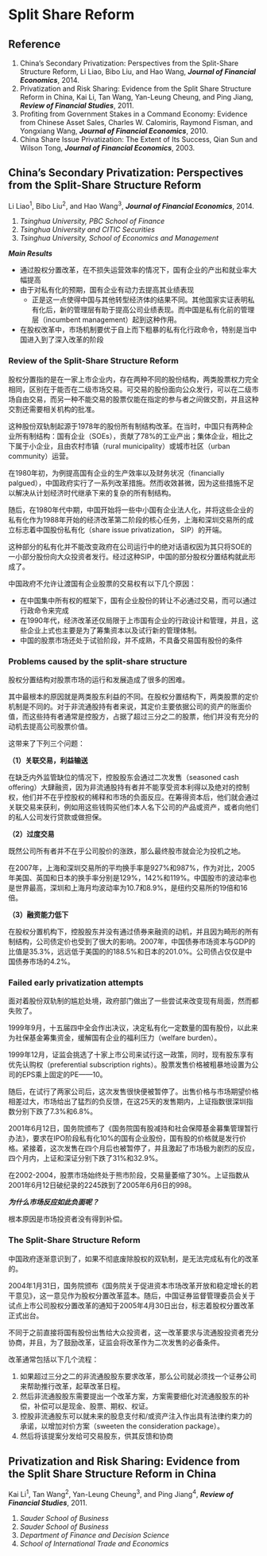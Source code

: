 # Split Share Reform
## Reference
1. China’s Secondary Privatization: Perspectives from the Split-Share Structure Reform, Li Liao, Bibo Liu, and Hao Wang, ***Journal of Financial Economics***, 2014.
2. Privatization and Risk Sharing: Evidence from the Split Share Structure Reform in China, Kai Li, Tan Wang, Yan-Leung Cheung, and Ping Jiang, ***Review of Financial Studies***, 2011.
3. Profiting from Government Stakes in a Command Economy: Evidence from Chinese Asset Sales, Charles W. Calomiris, Raymond Fisman, and Yongxiang Wang, ***Journal of Financial Economics***, 2010.
4. China Share Issue Privatization: The Extent of Its Success, Qian Sun and Wilson Tong, ***Journal of Financial Economics***, 2003.

## China’s Secondary Privatization: Perspectives from the Split-Share Structure Reform 

Li Liao<sup>1</sup>, Bibo Liu<sup>2</sup>, and Hao Wang<sup>3</sup>, ***Journal of Financial Economics***, 2014.
1. *Tsinghua University, PBC School of Finance*
2. *Tsinghua University and CITIC Securities*
3. *Tsinghua University, School of Economics and Management*

***Main Results***
- 通过股权分置改革，在不损失运营效率的情况下，国有企业的产出和就业率大幅提高
- 由于对私有化的预期，国有企业有动力去提高其业绩表现
  - 正是这一点使得中国与其他转型经济体的结果不同。其他国家实证表明私有化后，新的管理层有助于提高公司业绩表现。而中国是私有化前的管理层（incumbent management）起到这种作用。
- 在股权改革中，市场机制要优于自上而下粗暴的私有化行政命令，特别是当中国进入到了深入改革的阶段

### Review of the Split-Share Structure Reform
股权分置指的是在一家上市企业内，存在两种不同的股份结构，两类股票权力完全相同，区别在于能否在二级市场交易。可交易的股份面向公众发行，可以在二级市场自由交易，而另一种不能交易的股票仅能在指定的参与者之间做交割，并且这种交割还需要相关机构的批准。

这种股份双轨制起源于1978年的股份所有制结构改革。在当时，中国只有两种企业所有制结构：国有企业（SOEs），贡献了78%的工业产出；集体企业，相比之下属于小企业，且由农村市镇（rural municipality）或城市社区（urban community）运营。

在1980年初，为例提高国有企业的生产效率以及财务状况（financially palgued），中国政府实行了一系列改革措施。然而收效甚微，因为这些措施不足以解决从计划经济时代继承下来的复杂的所有制结构。

随后，在1980年代中期，中国开始将一些中小国有企业法人化，并将这些企业的私有化作为1988年开始的经济改革第二阶段的核心任务，上海和深圳交易所的成立标志着中国股份私有化（share issue privatization， SIP）的开端。

这种部分的私有化并不能改变政府在公司运行中的绝对话语权因为其只将SOE的一小部分股份向大众投资者发行。经过这种SIP，中国的部分股权分置结构就此形成了。

中国政府不允许让渡国有企业股票的交易权有以下几个原因：
- 在中国集中所有权的框架下，国有企业股份的转让不必通过交易，而可以通过行政命令来完成
- 在1990年代，经济改革还仅局限于上市国有企业的行政设计和管理，并且，这些企业上式也主要是为了筹集资本以及试行新的管理体制。
- 中国的股票市场还处于试验阶段，并不成熟，不具备交易国有股份的条件


### Problems caused by the split-share structure

股权分置结构对股票市场的运行和发展造成了很多的困难。

其中最根本的原因就是两类股东利益的不同。在股权分置结构下，两类股票的定价机制是不同的。对于非流通股持有者来说，其定价主要依据公司的资产的账面价值，而这些持有者通常是控股方，占据了超过三分之二的股票，他们并没有充分的动机去提高公司股票价值。

这带来了下列三个问题：

**（1）关联交易，利益输送**

在缺乏内外监管缺位的情况下，控股股东会通过二次发售（seasoned cash offering）大肆融资，因为非流通股持有者并不能享受资本利得以及绝对的控制权，他们并不在乎控股权的稀释和市场的负面反应。在筹得资本后，他们就会通过关联交易来获利，例如用这些钱购买他们本人名下公司的产品或资产，或者向他们的私人公司发行贷款或做担保。

**（2）过度交易**

既然公司所有者并不在乎公司股价的涨跌，那么最终股市就会沦为投机之地。

在2007年，上海和深圳交易所的平均换手率是927%和987%，作为对比，2005年美国、英国和日本的换手率分别是129%，142%和119%。中国股市的波动率也是世界最高，深圳和上海月均波动率为10.7和8.9%，是纽约交易所的19倍和16倍。

**（3）融资能力低下**

在股权分置机构下，控股股东并没有通过债券来融资的动机，并且因为畸形的所有制结构，公司债定价也受到了很大的影响。2007年，中国债券市场资本与GDP的比值是35.3%，远远低于美国的的188.5%和日本的201.0%。公司债占仅仅是中国债券市场的4.2%。

### Failed early privatization attempts

面对着股份双轨制的尴尬处境，政府部门做出了一些尝试来改变现有局面，然而都失败了。

1999年9月，十五届四中全会作出决议，决定私有化一定数量的国有股份，以此来为社保基金筹集资金，缓解国有企业的福利压力（welfare burden）。

1999年12月，证监会挑选了十家上市公司来试行这一政策，同时，现有股东享有优先认购权（preferential subscription rights）。股票发售价格被粗暴地设置为公司的EPS乘上固定的PE——10。

随后，在试行了两家公司后，这次发售很快便被暂停了。出售价格与市场期望价格相差过大，市场给出了猛烈的负反馈，在这25天的发售期内，上证指数很深圳指数分别下跌了7.3%和6.8%。

2001年6月12日，国务院颁布了《国务院国有股减持和社会保障基金募集管理暂行办法》，要求在IPO阶段私有化10%的国有企业股份，国有股的价格就是发行价格。紧接着，这次发售在四个月后也被暂停了，并且激起了市场极为剧烈的反应，四个月内，上证和深证分别下跌了31%和32.9%。

在2002-2004，股票市场始终处于熊市阶段，交易量萎缩了30%。上证指数从2001年6月12日破纪录的2245跌到了2005年6月6日的998。

***为什么市场反应如此负面呢？***

根本原因是市场投资者没有得到补偿。


### The Split-Share Structure Reform

中国政府逐渐意识到了，如果不彻底废除股权的双轨制，是无法完成私有化的改革的。

2004年1月31日，国务院颁布《国务院关于促进资本市场改革开放和稳定增长的若干意见》，这一意见作为股权分置改革蓝本。随后，中国证券监督管理委员会关于试点上市公司股权分置改革的通知于2005年4月30日出台，标志着股权分置改革正式出台。

不同于之前直接将国有股份出售给大众投资者，这一改革要求与流通股投资者充分协商，并且，为了鼓励改革，证监会将改革作为二次发售的必备条件。

改革通常包括以下几个流程：
1. 如果超过三分之二的非流通股股东要求改革，那么公司就必须找一个证券公司来帮助推行改革，起草改革日程。
2. 然后非流通股股东需要提出一个改革方案，方案需要细化对流通股股东的补偿，补偿可以是现金、股票、期权、权证。
3. 控股非流通股东可以就未来的股息支付和/或资产注入作出具有法律约束力的承诺，以增加对价方案（sweeten the consideration package）。
4. 然后将该提案分发给可交易股东，供其反馈和协商





## Privatization and Risk Sharing: Evidence from the Split Share Structure Reform in China
Kai Li<sup>1</sup>, Tan Wang<sup>2</sup>, Yan-Leung Cheung<sup>3</sup>, and Ping Jiang<sup>4</sup>, ***Review of Financial Studies***, 2011.
1. *Sauder School of Business*
2. *Sauder School of Business*
3. *Department of Finance and Decision Science*
4. *School of International Trade and Economics*






